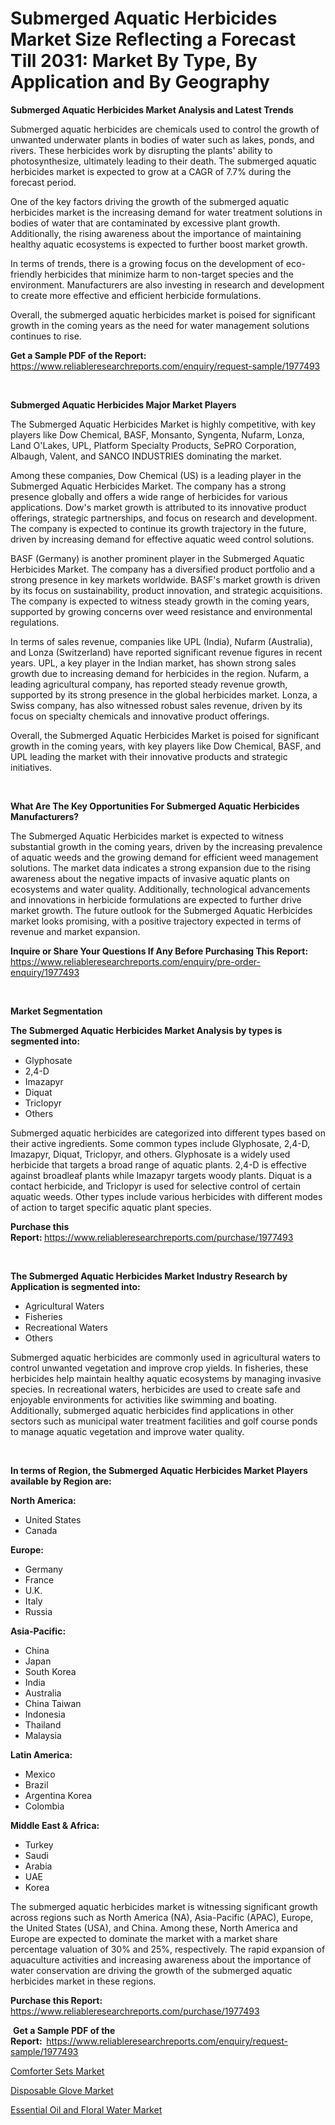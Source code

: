 <p><h1>Submerged Aquatic Herbicides Market Size Reflecting a Forecast Till 2031: Market By Type, By Application and By Geography</h1></p><p><strong>Submerged Aquatic Herbicides Market Analysis and Latest Trends</strong></p>
<p><p>Submerged aquatic herbicides are chemicals used to control the growth of unwanted underwater plants in bodies of water such as lakes, ponds, and rivers. These herbicides work by disrupting the plants' ability to photosynthesize, ultimately leading to their death. The submerged aquatic herbicides market is expected to grow at a CAGR of 7.7% during the forecast period.</p><p>One of the key factors driving the growth of the submerged aquatic herbicides market is the increasing demand for water treatment solutions in bodies of water that are contaminated by excessive plant growth. Additionally, the rising awareness about the importance of maintaining healthy aquatic ecosystems is expected to further boost market growth.</p><p>In terms of trends, there is a growing focus on the development of eco-friendly herbicides that minimize harm to non-target species and the environment. Manufacturers are also investing in research and development to create more effective and efficient herbicide formulations.</p><p>Overall, the submerged aquatic herbicides market is poised for significant growth in the coming years as the need for water management solutions continues to rise.</p></p>
<p><strong>Get a Sample PDF of the Report:&nbsp;</strong> <a href="https://www.reliableresearchreports.com/enquiry/request-sample/1977493">https://www.reliableresearchreports.com/enquiry/request-sample/1977493</a></p>
<p>&nbsp;</p>
<p><strong>Submerged Aquatic Herbicides Major Market Players</strong></p>
<p><p>The Submerged Aquatic Herbicides Market is highly competitive, with key players like Dow Chemical, BASF, Monsanto, Syngenta, Nufarm, Lonza, Land O'Lakes, UPL, Platform Specialty Products, SePRO Corporation, Albaugh, Valent, and SANCO INDUSTRIES dominating the market. </p><p>Among these companies, Dow Chemical (US) is a leading player in the Submerged Aquatic Herbicides Market. The company has a strong presence globally and offers a wide range of herbicides for various applications. Dow's market growth is attributed to its innovative product offerings, strategic partnerships, and focus on research and development. The company is expected to continue its growth trajectory in the future, driven by increasing demand for effective aquatic weed control solutions.</p><p>BASF (Germany) is another prominent player in the Submerged Aquatic Herbicides Market. The company has a diversified product portfolio and a strong presence in key markets worldwide. BASF's market growth is driven by its focus on sustainability, product innovation, and strategic acquisitions. The company is expected to witness steady growth in the coming years, supported by growing concerns over weed resistance and environmental regulations.</p><p>In terms of sales revenue, companies like UPL (India), Nufarm (Australia), and Lonza (Switzerland) have reported significant revenue figures in recent years. UPL, a key player in the Indian market, has shown strong sales growth due to increasing demand for herbicides in the region. Nufarm, a leading agricultural company, has reported steady revenue growth, supported by its strong presence in the global herbicides market. Lonza, a Swiss company, has also witnessed robust sales revenue, driven by its focus on specialty chemicals and innovative product offerings.</p><p>Overall, the Submerged Aquatic Herbicides Market is poised for significant growth in the coming years, with key players like Dow Chemical, BASF, and UPL leading the market with their innovative products and strategic initiatives.</p></p>
<p>&nbsp;</p>
<p><strong>What Are The Key Opportunities For Submerged Aquatic Herbicides Manufacturers?</strong></p>
<p><p>The Submerged Aquatic Herbicides market is expected to witness substantial growth in the coming years, driven by the increasing prevalence of aquatic weeds and the growing demand for efficient weed management solutions. The market data indicates a strong expansion due to the rising awareness about the negative impacts of invasive aquatic plants on ecosystems and water quality. Additionally, technological advancements and innovations in herbicide formulations are expected to further drive market growth. The future outlook for the Submerged Aquatic Herbicides market looks promising, with a positive trajectory expected in terms of revenue and market expansion.</p></p>
<p><strong>Inquire or Share Your Questions If Any Before Purchasing This Report:</strong> <a href="https://www.reliableresearchreports.com/enquiry/pre-order-enquiry/1977493">https://www.reliableresearchreports.com/enquiry/pre-order-enquiry/1977493</a></p>
<p>&nbsp;</p>
<p><strong>Market Segmentation</strong></p>
<p><strong>The Submerged Aquatic Herbicides Market Analysis by types is segmented into:</strong></p>
<p><ul><li>Glyphosate</li><li>2,4-D</li><li>Imazapyr</li><li>Diquat</li><li>Triclopyr</li><li>Others</li></ul></p>
<p><p>Submerged aquatic herbicides are categorized into different types based on their active ingredients. Some common types include Glyphosate, 2,4-D, Imazapyr, Diquat, Triclopyr, and others. Glyphosate is a widely used herbicide that targets a broad range of aquatic plants. 2,4-D is effective against broadleaf plants while Imazapyr targets woody plants. Diquat is a contact herbicide, and Triclopyr is used for selective control of certain aquatic weeds. Other types include various herbicides with different modes of action to target specific aquatic plant species.</p></p>
<p><strong>Purchase this Report:&nbsp;</strong><a href="https://www.reliableresearchreports.com/purchase/1977493">https://www.reliableresearchreports.com/purchase/1977493</a></p>
<p>&nbsp;</p>
<p><strong>The Submerged Aquatic Herbicides Market Industry Research by Application is segmented into:</strong></p>
<p><ul><li>Agricultural Waters</li><li>Fisheries</li><li>Recreational Waters</li><li>Others</li></ul></p>
<p><p>Submerged aquatic herbicides are commonly used in agricultural waters to control unwanted vegetation and improve crop yields. In fisheries, these herbicides help maintain healthy aquatic ecosystems by managing invasive species. In recreational waters, herbicides are used to create safe and enjoyable environments for activities like swimming and boating. Additionally, submerged aquatic herbicides find applications in other sectors such as municipal water treatment facilities and golf course ponds to manage aquatic vegetation and improve water quality.</p></p>
<p>&nbsp;</p>
<p><strong>In terms of Region, the Submerged Aquatic Herbicides Market Players available by Region are:</strong></p>
<p>
    <p> <strong> North America: </strong>
        <ul>
            <li>United States</li>
            <li>Canada</li>
        </ul>
        </p> 
    <p> <strong> Europe: </strong>
        <ul>
            <li>Germany</li>
            <li>France</li>
            <li>U.K.</li>
            <li>Italy</li>
            <li>Russia</li>
        </ul>
        </p> 
    <p> <strong> Asia-Pacific: </strong>
        <ul>
            <li>China</li>
            <li>Japan</li>
            <li>South Korea</li>
            <li>India</li>
            <li>Australia</li>
            <li>China Taiwan</li>
            <li>Indonesia</li>
            <li>Thailand</li>
            <li>Malaysia</li>
        </ul>
        </p> 
    <p> <strong> Latin America: </strong>
        <ul>
            <li>Mexico</li>
            <li>Brazil</li>
            <li>Argentina Korea</li>
            <li>Colombia</li>
        </ul>
        </p> 
    <p> <strong> Middle East & Africa: </strong>
        <ul>
            <li>Turkey</li>
            <li>Saudi</li>
            <li>Arabia</li>
            <li>UAE</li>
            <li>Korea</li>
        </ul>
    </p>
    </p>
<p><p>The submerged aquatic herbicides market is witnessing significant growth across regions such as North America (NA), Asia-Pacific (APAC), Europe, the United States (USA), and China. Among these, North America and Europe are expected to dominate the market with a market share percentage valuation of 30% and 25%, respectively. The rapid expansion of aquaculture activities and increasing awareness about the importance of water conservation are driving the growth of the submerged aquatic herbicides market in these regions.</p></p>
<p><strong>Purchase this Report: </strong><a href="https://www.reliableresearchreports.com/purchase/1977493">https://www.reliableresearchreports.com/purchase/1977493</a></p>
<p>&nbsp;<strong>Get a Sample PDF of the Report:&nbsp;&nbsp;</strong><a href="https://www.reliableresearchreports.com/enquiry/request-sample/1977493">https://www.reliableresearchreports.com/enquiry/request-sample/1977493</a></p>
<p><strong></strong></p>
<p><p><a href="https://view.publitas.com/reportprime-1/comforter-sets-market-size-market-trends-and-growth-outlook-forecasted-for-period-from-2024-to-2031/">Comforter Sets Market</a></p><p><a href="https://view.publitas.com/reportprime-1/disposable-glove-market-share-market-new-trends-analysis-report-by-type-by-application-by-end-use-by-region-and-segment-forecasts-2024-2031/">Disposable Glove Market</a></p><p><a href="https://view.publitas.com/reportprime-1/essential-oil-and-floral-water-market-size-and-examines-its-market-scope-with-a-primary-focus-on-growth-opportunities-and-forecasted-trends-spanning-from-2024-to-2031/">Essential Oil and Floral Water Market</a></p></p>